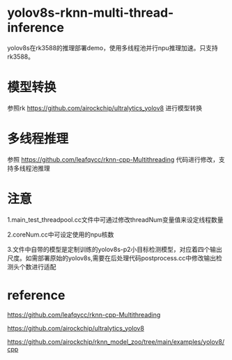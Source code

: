 # yolov8s-rknn-multi-thread-inference
yolov8s在rk3588的推理部署demo，使用多线程池并行npu推理加速。只支持rk3588。

# 模型转换
参照rk https://github.com/airockchip/ultralytics_yolov8 进行模型转换

# 多线程推理
参照 https://github.com/leafqycc/rknn-cpp-Multithreading 代码进行修改，支持多线程池推理

# 注意
1.main_test_threadpool.cc文件中可通过修改threadNum变量值来设定线程数量

2.coreNum.cc中可设定使用的npu核数

3.文件中自带的模型是定制训练的yolov8s-p2小目标检测模型，对应着四个输出尺度。如需部署原始的yolov8s,需要在后处理代码postprocess.cc中修改输出检测头个数进行适配

# reference
https://github.com/leafqycc/rknn-cpp-Multithreading

https://github.com/airockchip/ultralytics_yolov8

https://github.com/airockchip/rknn_model_zoo/tree/main/examples/yolov8/cpp
